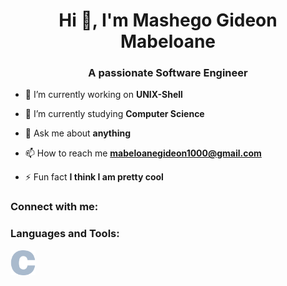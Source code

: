<h1 align="center">Hi 👋, I'm Mashego Gideon Mabeloane</h1>
<h3 align="center">A passionate Software Engineer</h3>

- 🔭 I’m currently working on **UNIX-Shell**

- 🌱 I’m currently studying **Computer Science**

- 💬 Ask me about **anything**

- 📫 How to reach me **mabeloanegideon1000@gmail.com**

- ⚡ Fun fact **I think I am pretty cool**

<h3 align="left">Connect with me:</h3>
<p align="left">
</p>

<h3 align="left">Languages and Tools:</h3>
<p align="left"> <a href="https://www.cprogramming.com/" target="_blank" rel="noreferrer"> <img src="https://raw.githubusercontent.com/devicons/devicon/master/icons/c/c-original.svg" alt="c" width="40" height="40"/> </a> </p>
